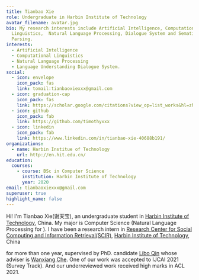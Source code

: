 ```yaml
---
title: Tianbao Xie
role: Undergraduate in Harbin Institute of Technology
avatar_filename: avatar.jpg
bio: My research interests include Artificial Intelligence, Computational
  Linguistics,  Natural Language Processing, Dialogue System and Sematic
  Parsing.
interests:
  - Artificial Intelligence
  - Computational Linguistics
  - Natural Language Processing
  - Language Understanding Dialogue System.
social:
  - icon: envelope
    icon_pack: fas
    link: tomail:tianbaoxiexxx@gmail.com
  - icon: graduation-cap
    icon_pack: fas
    link: https://scholar.google.com/citations?view_op=list_works&hl=zh-CN&user=8sdGK_0AAAAJ
  - icon: github
    icon_pack: fab
    link: https://github.com/timothyxxx
  - icon: linkedin
    icon_pack: fab
    link: https://www.linkedin.com/in/tianbao-xie-40688b191/
organizations:
  - name: Harbin Institue of Technology
    url: http://en.hit.edu.cn/
education:
  courses:
    - course: BSc in Computer Science
      institution: Harbin Institute of Technology
      year: 2020
email: tianbaoxiexxx@gmail.com
superuser: true
highlight_name: false
---
```

Hi! I'm Tianbao Xie(谢天宝), an undergraduate student in [Harbin Institute of Technology](en.hit.edu.cn), China. My major is Computer Science (Natural Language Processing for ). I have been a research intern in [Research Center for Social Computing and Information Retrieval(SCIR)](http://ir.hit.edu.cn/), [Harbin Institute of Technology](en.hit.edu.cn), China

 for more than one year, supervised by PhD. candidate [Libo Qin](http://ir.hit.edu.cn/~lbqin/) whose adviser is [Wanxiang Che](http://ir.hit.edu.cn/~car/). One of our work was accepted to IJCAI 2021 (Survey Track). And our underreviewed work received high marks in ACL 2021.
